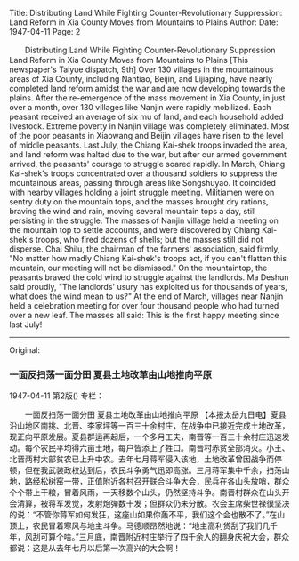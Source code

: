 Title: Distributing Land While Fighting Counter-Revolutionary Suppression: Land Reform in Xia County Moves from Mountains to Plains
Author:
Date: 1947-04-11
Page: 2

　　Distributing Land While Fighting Counter-Revolutionary Suppression
    Land Reform in Xia County Moves from Mountains to Plains
    [This newspaper's Taiyue dispatch, 9th] Over 130 villages in the mountainous areas of Xia County, including Nantiao, Beijin, and Lijiaping, have nearly completed land reform amidst the war and are now developing towards the plains. After the re-emergence of the mass movement in Xia County, in just over a month, over 130 villages like Nanjin were rapidly mobilized. Each peasant received an average of six mu of land, and each household added livestock. Extreme poverty in Nanjin village was completely eliminated. Most of the poor peasants in Xiaowang and Beijin villages have risen to the level of middle peasants. Last July, the Chiang Kai-shek troops invaded the area, and land reform was halted due to the war, but after our armed government arrived, the peasants' courage to struggle soared rapidly. In March, Chiang Kai-shek's troops concentrated over a thousand soldiers to suppress the mountainous areas, passing through areas like Songshuyao. It coincided with nearby villages holding a joint struggle meeting. Militiamen were on sentry duty on the mountain tops, and the masses brought dry rations, braving the wind and rain, moving several mountain tops a day, still persisting in the struggle. The masses of Nanjin village held a meeting on the mountain top to settle accounts, and were discovered by Chiang Kai-shek's troops, who fired dozens of shells; but the masses still did not disperse. Chai Shilu, the chairman of the farmers' association, said firmly, "No matter how madly Chiang Kai-shek's troops act, if you can't flatten this mountain, our meeting will not be dismissed." On the mountaintop, the peasants braved the cold wind to struggle against the landlords. Ma Deshun said proudly, "The landlords' usury has exploited us for thousands of years, what does the wind mean to us?" At the end of March, villages near Nanjin held a celebration meeting for over four thousand people who had turned over a new leaf. The masses all said: This is the first happy meeting since last July!



<hr /> 

Original: 


### 一面反扫荡一面分田  夏县土地改革由山地推向平原

1947-04-11
第2版()
专栏：

　　一面反扫荡一面分田
    夏县土地改革由山地推向平原
    【本报太岳九日电】夏县沿山地区南挑、北晋、李家坪等一百三十余村庄，在战争中已接近完成土地改革，现正向平原发展。夏县群运再起后，一个多月工夫，南晋等一百三十余村庄迅速发动。每个农民平均得六亩土地，每户皆添上了牲口。南晋村赤贫全部消灭。小王、北晋两村大部贫农已上升中农。去年七月蒋军侵入该地，土地改革曾因战争而停顿，但在我武装政权达到后，农民斗争勇气迅即高涨。三月蒋军集中千余，扫荡山地，路经松树窑一带，正值附近各村召开联合斗争大会，民兵在各山头放哨，群众个个带上干粮，冒着风雨，一天移数个山头，仍然坚持斗争。南晋村群众在山头开会清算，被蒋军发觉，发射炮弹数十发；但群众仍未分散。农会主席柴世禄很坚决的说：“不管你蒋军如何发狂，这座山如果你轰不平，我们这个会也散不了。”在山顶上，农民冒着寒风与地主斗争。马德顺昂然地说：“地主高利贷刮了我们几千年，风刮可算个啥。”三月底，南晋附近村庄举行了四千余人的翻身庆祝大会，群众都说：这是从去年七月以后第一次高兴的大会啊！
